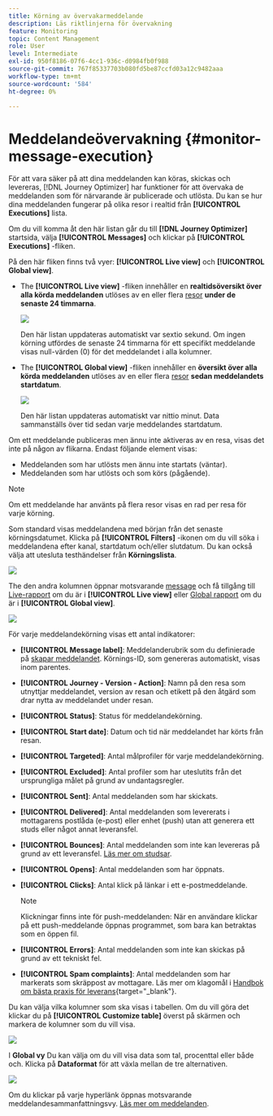 ```yaml
---
title: Körning av övervakarmeddelande
description: Läs riktlinjerna för övervakning
feature: Monitoring
topic: Content Management
role: User
level: Intermediate
exl-id: 950f8186-07f6-4cc1-936c-d0984fb0f988
source-git-commit: 767f85337703b080fd5be87ccfd03a12c9482aaa
workflow-type: tm+mt
source-wordcount: '584'
ht-degree: 0%

---
```


# Meddelandeövervakning {#monitor-message-execution}

För att vara säker på att dina meddelanden kan köras, skickas och levereras, [!DNL Journey Optimizer] har funktioner för att övervaka de meddelanden som för närvarande är publicerade och utlösta. Du kan se hur dina meddelanden fungerar på olika resor <!--and APIs--> i realtid från **[!UICONTROL Executions]** lista.

Om du vill komma åt den här listan går du till **[!DNL Journey Optimizer]** startsida, välja **[!UICONTROL Messages]** och klickar på **[!UICONTROL Executions]** -fliken.

På den här fliken finns två vyer: **[!UICONTROL Live view]** och **[!UICONTROL Global view]**.

* The **[!UICONTROL Live view]** -fliken innehåller en **realtidsöversikt över alla körda meddelanden** utlöses av en eller flera [resor](../building-journeys/journey.md) **under de senaste 24 timmarna**.

   ![](assets/message-execution-tab-live.png)

   Den här listan uppdateras automatiskt var sextio sekund. Om ingen körning utfördes de senaste 24 timmarna för ett specifikt meddelande visas null-värden (0) för det meddelandet i alla kolumner.

* The **[!UICONTROL Global view]** -fliken innehåller en **översikt över alla körda meddelanden** utlöses av en eller flera [resor](../building-journeys/journey.md) **sedan meddelandets startdatum**.

   ![](assets/message-execution-tab-global.png)

   Den här listan uppdateras automatiskt var nittio minut. Data sammanställs över tid sedan varje meddelandes startdatum.

Om ett meddelande publiceras men ännu inte aktiveras av en resa, visas det inte på någon av flikarna. Endast följande element visas:
* Meddelanden som har utlösts men ännu inte startats (väntar).
* Meddelanden som har utlösts och som körs (pågående).

>[!NOTE]
>
>Om ett meddelande har använts på flera resor visas en rad per resa för varje körning.

Som standard visas meddelandena med början från det senaste körningsdatumet. Klicka på **[!UICONTROL Filters]** -ikonen om du vill söka i meddelandena efter kanal, startdatum och/eller slutdatum. Du kan också välja att utesluta testhändelser från **Körningslista**.

![](assets/message-execution-tab-filters.png)

The <!--**[!UICONTROL Quick action]**-->den andra kolumnen öppnar motsvarande [message](create-message.md) och få tillgång till [Live-rapport](../reports/live-report.md) om du är i **[!UICONTROL Live view]** eller [Global rapport](../reports/global-report.md) om du är i **[!UICONTROL Global view]**.

![](assets/message-execution-open-live-report.png)

För varje meddelandekörning visas ett antal indikatorer:

* **[!UICONTROL Message label]**: Meddelanderubrik som du definierade på [skapar meddelandet](create-message.md). Körnings-ID, som genereras automatiskt, visas inom parentes.

   <!--**[!UICONTROL Execution ID]**: Automatically generated identifier.
  **[!UICONTROL Source]**: Name of the journey leveraging that message.-->

* **[!UICONTROL Journey - Version - Action]**: Namn på den resa som utnyttjar meddelandet, version av resan och etikett på den åtgärd som drar nytta av meddelandet under resan.

* **[!UICONTROL Status]**: Status för meddelandekörning.

* **[!UICONTROL Start date]**: Datum och tid när meddelandet har körts från resan.

* **[!UICONTROL Targeted]**: Antal målprofiler för varje meddelandekörning.

* **[!UICONTROL Excluded]**: Antal profiler som har uteslutits från det ursprungliga målet på grund av undantagsregler.

* **[!UICONTROL Sent]**: Antal meddelanden som har skickats.

* **[!UICONTROL Delivered]**: Antal meddelanden som levererats i mottagarens postlåda (e-post) eller enhet (push) utan att generera ett studs eller något annat leveransfel.

* **[!UICONTROL Bounces]**: Antal meddelanden som inte kan levereras på grund av ett leveransfel. [Läs mer om studsar](suppression-list.md).

* **[!UICONTROL Opens]**: Antal meddelanden som har öppnats.

* **[!UICONTROL Clicks]**: Antal klick på länkar i ett e-postmeddelande.

   >[!NOTE]
   >
   >Klickningar finns inte för push-meddelanden: När en användare klickar på ett push-meddelande öppnas programmet, som bara kan betraktas som en öppen fil.

* **[!UICONTROL Errors]**: Antal meddelanden som inte kan skickas på grund av ett tekniskt fel.

* **[!UICONTROL Spam complaints]**: Antal meddelanden som har markerats som skräppost av mottagare. Läs mer om klagomål i [Handbok om bästa praxis för leverans](https://experienceleague.adobe.com/docs/deliverability-learn/deliverability-best-practice-guide/metrics-for-deliverability/complaints.html#metrics-for-deliverability){target=&quot;_blank&quot;}.

Du kan välja vilka kolumner som ska visas i tabellen. Om du vill göra det klickar du på **[!UICONTROL Customize table]** överst på skärmen och markera de kolumner som du vill visa.

![](assets/message-execution-customize-table.png)

I **Global vy** Du kan välja om du vill visa data som tal, procenttal eller både och. Klicka på **Dataformat** för att växla mellan de tre alternativen.

![](assets/message-execution-data-format.png)

Om du klickar på varje hyperlänk öppnas motsvarande meddelandesammanfattningsvy. [Läs mer om meddelanden](create-message.md).
